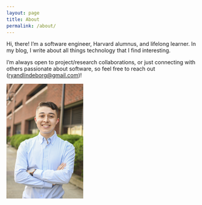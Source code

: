 ```yaml
---
layout: page
title: About
permalink: /about/
---
```


Hi, there! I’m a software engineer, Harvard alumnus, and lifelong learner. In my blog, I write about all things technology that I find interesting.

I’m always open to project/research collaborations, or just connecting with others passionate about software, so feel free to reach out (<ryandlindeborg@gmail.com>)!

<img src="/assets/img/RL-headshot.jpg" alt="Ryan Lindeborg" height="300px" align="center" />